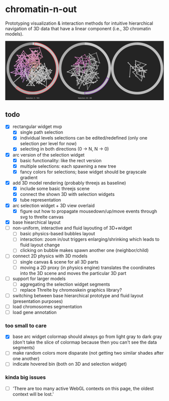 # chromatin-n-out
Prototyping visualization & interaction methods for intuitive hierarchical navigation of 3D data that have a linear component (i.e., 3D chromatin models).

![chromatin-n-out WIP screenshot](screenshots/20230317145700.png)

## todo
- [x] rectangular widget mvp
    - [x] single path selection
    - [x] individual levels selections can be edited/redefined (only one selection per level for now)
    - [x] selecting in both directions (0 -> N, N -> 0)
- [x] arc version of the selection widget
    - [x] basic functionality: like the rect version
    - [x] multiple selections: each spawning a new tree
    - [x] fancy colors for selections; base widget should be grayscale gradient
- [x] add 3D model rendering (probably threejs as baseline)
    - [x] include some basic threejs scene
    - [x] connect the shown 3D with selection widgets
    - [x] tube representation
- [x] arc selection widget + 3D view overlaid
    - [x] figure out how to propagate mousedown/up/move events through svg to threlte canvas
- [x] base hiearchical layout
- [ ] non-uniform, interactive and fluid layouting of 3D+widget
    - [ ] basic physics-based bubbles layout 
    - [ ] interaction: zoom in/out triggers enlarging/shrinking which leads to fluid layout change
    - [ ] clicking on bubble makes spawn another one (neighbor/child)
- [ ] connect 2D physics with 3D models
    - [ ] single canvas & scene for all 3D parts
    - [ ] moving a 2D proxy (in physics engine) translates the coordinates into the 3D scene and moves the particular 3D part
- [ ] support for larger models
    - [ ] aggregating the selection widget segments
    - [ ] replace Threlte by chromoskein graphics library?
- [ ] switching between base hierarchical prototype and fluid layout (presentation purposes)
- [ ] load chromosomes segmentation
- [ ] load gene annotation

### too small to care
- [x] base arc widget colormap should always go from light gray to dark gray (don't take the slice of colormap because then you can't see the data segments)
- [ ] make random colors more disparate (not getting two similar shades after one another)
- [ ] indicate hovered bin (both on 3D and selection widget)

### kinda big issues
- [ ] 'There are too many active WebGL contexts on this page, the oldest context will be lost.'
